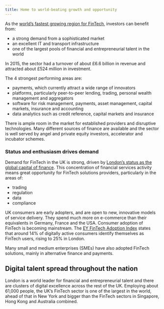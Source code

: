 ```yaml
---
title: Home to world-beating growth and opportunity
---
```

As the [world’s fastest growing region for FinTech](https://www.gov.uk/government/publications/uk-fintech-on-the-cutting-edge), investors can benefit from:
- a strong demand from a sophisticated market
- an excellent IT and transport infrastructure
- one of the largest pools of financial and entrepreneurial talent in the world

In 2015, the sector had a turnover of about £6.6 billion in revenue and attracted about £524 million in investment.

The 4 strongest performing areas are:

- payments, which currently attract a wide range of innovators
- platforms, particularly peer-to-peer lending, trading, personal wealth management and aggregators
- software for risk management, payments, asset management, capital markets, insurance and accounting
- data analytics such as credit reference, capital markets and insurance

There is ample room in the market for established providers and disruptive technologies. Many different sources of finance are available and the sector is well served by angel and private equity investors, accelerator and incubator schemes.

### Status and enthusiasm drives demand

Demand for FinTech in the UK is strong, driven by [London’s status as the global capital of finance](http://www.longfinance.net/global-financial-centres-index-20/1037-gfci-20.html). This concentration of financial services activity means great opportunity for FinTech solutions providers, particularly in the areas of:

- trading
- regulation
- data
- compliance

UK consumers are early adopters, and are open to new, innovative models of service delivery. They spend much more on e-commerce than their equivalents in Germany, France and the USA. Consumer adoption of FinTech is becoming mainstream. The [EY FinTech Adoption Index](http://www.ey.com/gl/en/industries/financial-services/ey-fintech-adoption-index) states that around 14% of digitally active consumers identify themselves as FinTech users, rising to 25% in London.

Many small and medium enterprises (SMEs) have also adopted FinTech solutions, mainly in alternative finance and payments. 

## Digital talent spread throughout the nation 

London is a world leader for financial and entrepreneurial talent and there are clusters of digital excellence across the rest of the UK. Employing about 61,000 people, the UK’s FinTech sector is one of the largest in the world, ahead of that in New York and bigger than the FinTech sectors in Singapore, Hong Kong and Australia combined. 
